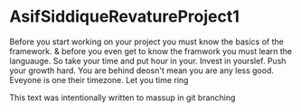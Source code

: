 # AsifSiddiqueRevatureProject1

Before you start working on your project you must know the basics of the framework. & before you even get to know the framwork you must learn the languauge.
So take your time and put hour in your. Invest in yourslef. Push your growth hard.
You are behind deosn't mean you are any less good. Eveyone is one their timezone. Let you time ring

This text was intentionally written to massup in git branching
